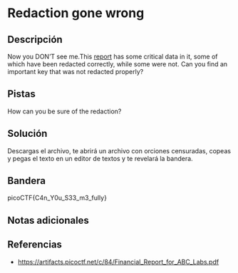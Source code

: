 # Redaction gone wrong

## Descripción
Now you DON’T see me.This [report](https://artifacts.picoctf.net/c/84/Financial_Report_for_ABC_Labs.pdf) has some critical data in it, some of which have been redacted correctly, while some were not. Can you find an important key that was not redacted properly?

## Pistas
How can you be sure of the redaction?

## Solución
Descargas el archivo, te abrirá un archivo con orciones censuradas, copeas y pegas el texto en un editor de textos y te revelará la bandera.

## Bandera

picoCTF{C4n_Y0u_S33_m3_fully}

## Notas adicionales


## Referencias
- https://artifacts.picoctf.net/c/84/Financial_Report_for_ABC_Labs.pdf